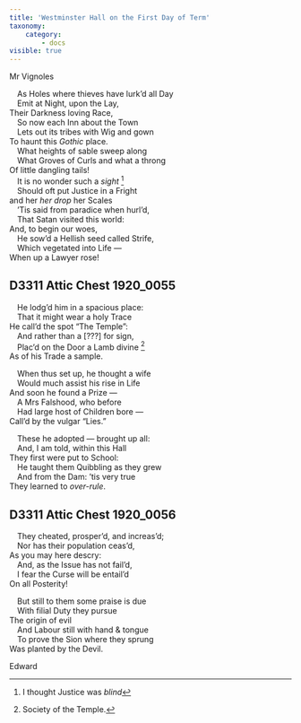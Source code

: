 ```yaml
---
title: 'Westminster Hall on the First Day of Term'
taxonomy:
    category:
        - docs
visible: true
---
```


<div class="author">Mr Vignoles</div>
  
&emsp;As Holes where thieves have lurk’d all Day  
&emsp;Emit at Night, upon the Lay,  
Their Darkness loving Race,  
&emsp;So now each Inn about the Town  
&emsp;Lets out its tribes with Wig and gown  
To haunt this *Gothic* place.  
&emsp;What heights of sable sweep along  
&emsp;What Groves of Curls and what a throng  
Of little dangling tails!  
&emsp;It is no wonder such a *sight* [^1]  
&emsp;Should oft put Justice in a Fright  
and her *her drop* her Scales  
&emsp;’Tis said from paradice when hurl’d,  
&emsp;That Satan visited this world:  
And, to begin our woes,  
&emsp;He sow’d a Hellish seed called Strife,  
&emsp;Which vegetated into Life —  
When up a Lawyer rose!  
  
## D3311 Attic Chest 1920_0055  
  
&emsp;He lodg’d him in a spacious place:  
&emsp;That it might wear a holy Trace  
He call’d the spot “The Temple”:  
&emsp;And rather than a [???] for sign,  
&emsp;Plac’d on the Door a Lamb divine [^2]  
As of his Trade a sample.  
  
&emsp;When thus set up, he thought a wife  
&emsp;Would much assist his rise in Life  
And soon he found a Prize —  
&emsp;A Mrs Falshood, who before  
&emsp;Had large host of Children bore —  
Call’d by the vulgar “Lies.”  
  
&emsp;These he adopted — brought up all:  
&emsp;And, I am told, within this Hall  
They first were put to School:  
&emsp;He taught them Quibbling as they grew  
&emsp;And from the Dam: ’tis very true  
They learned to *over-rule*.  
  
## D3311 Attic Chest 1920_0056  
  
&emsp;They cheated, prosper’d, and increas’d;  
&emsp;Nor has their population ceas’d,  
As you may here descry:  
&emsp;And, as the Issue has not fail’d,  
&emsp;I fear the Curse will be entail’d  
On all Posterity!  
  
&emsp;But still to them some praise is due  
&emsp;With filial Duty they pursue  
The origin of evil  
&emsp;And Labour still with hand & tongue  
&emsp;To prove the Sion where they sprung  
Was planted by the Devil.  
  
Edward  
  
  
[^1]: I thought Justice was *blind*  
  
[^2]: Society of the Temple.